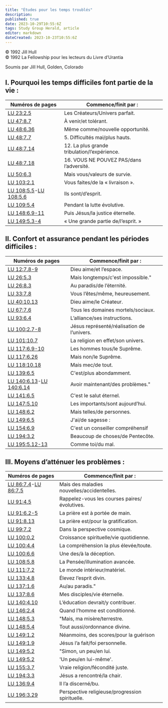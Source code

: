 ```yaml
---
title: "Études pour les temps troublés"
description: 
published: true
date: 2023-10-29T10:55:6Z
tags: Study Group Herald, article
editor: markdown
dateCreated: 2023-10-23T10:55:6Z
---
```


<p class="v-card v-sheet theme--light grey lighten-3 px-2">© 1992 Jill Hull<br>© 1992 La Fellowship pour les lecteurs du Livre d’Urantia</p>


Soumis par Jill Hull, Golden, Colorado

## I. Pourquoi les temps difficiles font partie de la vie :

Numéros de pages | Commence/finit par :
--- | ---
[LU 23:2.5](/fr/The_Urantia_Book/23#p2_5) | Les Créateurs/Univers parfait.
[LU 47:8.7](/fr/The_Urantia_Book/47#p8_7) | À venir/et tolérant.
[LU 48:6.36](/fr/The_Urantia_Book/48#p6_36) | Même comme/nouvelle opportunité.
[LU 48:7.7](/fr/The_Urantia_Book/48#p7_7) | 5\. Difficultés mai/plus hauts.
[LU 48:7.14](/fr/The_Urantia_Book/48#p7_14) | 12\. La plus grande tribulation/l’expérience.
[LU 48:7.18](/fr/The_Urantia_Book/48#p7_18) | 16\. VOUS NE POUVEZ PAS/dans l’adversité.
[LU 50:6.3](/fr/The_Urantia_Book/50#p6_3) | Mais vous/valeurs de survie.
[LU 103:2.1](/fr/The_Urantia_Book/103#p2_1) | Vous faites/de la « livraison ».
[LU 108:5.5](/fr/The_Urantia_Book/108#p5_5)-[LU 108:5.6](/fr/The_Urantia_Book/108#p5_6) | Ils sont/d’esprit.
[LU 109:5.4](/fr/The_Urantia_Book/109#p5_4) | Pendant la lutte évolutive.
[LU 148:6.9-11](/fr/The_Urantia_Book/148#p6_9) | Puis Jésus/la justice éternelle.
[LU 149:5.3-4](/fr/The_Urantia_Book/149#p5_3) | « Une grande partie de/l’esprit. »

## II. Confort et assurance pendant les périodes difficiles :

Numéros de pages | Commence/finit par :
--- | ---
[LU 12:7.8-9](/fr/The_Urantia_Book/12#p7_8) | Dieu aime/et l’espace.
[LU 26:5.3](/fr/The_Urantia_Book/26#p5_3) | Mais longtemps/c'est impossible."
[LU 26:8.3](/fr/The_Urantia_Book/26#p8_3) | Au paradis/de l’éternité.
[LU 33:7.8](/fr/The_Urantia_Book/33#p7_8) | Vous l’êtes/même, heureusement.
[LU 40:10.13](/fr/The_Urantia_Book/40#p10_13) | Dieu aime/le Créateur.
[LU 67:7.6](/fr/The_Urantia_Book/67#p7_6) | Tous les domaines mortels/sociaux.
[LU 93:6.4](/fr/The_Urantia_Book/93#p6_4) | L’alliance/ses instructions.
[LU 100:2.7-8](/fr/The_Urantia_Book/100#p2_7) | Jésus représenté/réalisation de l’univers.
[LU 101:10.7](/fr/The_Urantia_Book/101#p10_7) | La religion en effet/son univers.
[LU 117:6.9-10](/fr/The_Urantia_Book/117#p6_9) | Les hommes tous/le Suprême. 
[LU 117:6.26](/fr/The_Urantia_Book/117#p6_26) | Mais non/le Suprême. 
[LU 118:10.18](/fr/The_Urantia_Book/118#p10_18) | Mais mec/de tout. 
[LU 139:6.5](/fr/The_Urantia_Book/139#p6_5) | C'est/plus abondamment. 
[LU 140:6.13](/fr/The_Urantia_Book/140#p6_13)-[LU 140:6.14](/fr/The_Urantia_Book/140#p6_14) | Avoir maintenant/des problèmes."
[LU 141:6.5](/fr/The_Urantia_Book/141#p6_5) | C'est le salut éternel.
[LU 147:5.10](/fr/The_Urantia_Book/147#p5_10) | Les importants/sont aujourd’hui.
[LU 148:6.2](/fr/The_Urantia_Book/148#p6_2) | Mais telles/de personnes.
[LU 149:6.5](/fr/The_Urantia_Book/149#p6_5) | J'ai/de sagesse :
[LU 154:6.9](/fr/The_Urantia_Book/154#p6_9) | C'est un conseiller compréhensif
[LU 194:3.2](/fr/The_Urantia_Book/194#p3_2) | Beaucoup de choses/de Pentecôte.
[LU 195:5.12-13](/fr/The_Urantia_Book/195#p5_12) | Comme toi/du mal.


## III. Moyens d’atténuer les problèmes :

Numéros de pages | Commence/finit par :
--- | ---
[LU 86:7.4](/fr/The_Urantia_Book/86#p7_4)-[LU 86:7.5](/fr/The_Urantia_Book/86#p7_5) | Mais des maladies nouvelles/accidentelles.
[LU 91:4.5](/fr/The_Urantia_Book/91#p4_5) | Rappelez-vous les courses paires/évolutives.
[LU 91:6.2-5](/fr/The_Urantia_Book/91#p6_2) | La prière est à portée de main.
[LU 91:8.13](/fr/The_Urantia_Book/91#p8_13) | La prière est/pour la gratification.
[LU 99:7.2](/fr/The_Urantia_Book/99#p7_2) | Dans la perspective cosmique.
[LU 100:0.2](/fr/The_Urantia_Book/100#p0_2) | Croissance spirituelle/vie quotidienne.
[LU 100:4.4](/fr/The_Urantia_Book/100#p4_4) | La compréhension la plus élevée/toute.
[LU 100:6.6](/fr/The_Urantia_Book/100#p6_6) | Une des/à la déception.
[LU 108:5.8](/fr/The_Urantia_Book/108#p5_8) | La Pensée/illumination avancée.
[LU 111:7.2](/fr/The_Urantia_Book/111#p7_2) | Le monde intérieur/matériel.
[LU 133:4.8](/fr/The_Urantia_Book/133#p4_8) | Élevez l’esprit divin.
[LU 137:1.6](/fr/The_Urantia_Book/137#p1_6) | Au/au paradis."
[LU 137:8.6](/fr/The_Urantia_Book/137#p8_6) | Mes disciples/vie éternelle.
[LU 140:4.10](/fr/The_Urantia_Book/140#p4_10) | L’éducation devrait/y contribuer.
[LU 146:2.4](/fr/The_Urantia_Book/146#p2_4) | Quand l’homme est conditionné.
[LU 148:5.3](/fr/The_Urantia_Book/148#p5_3) | "Mais, ma misère/terrestre.
[LU 148:5.4](/fr/The_Urantia_Book/148#p5_4) | Tout aussi/ordonnance divine.
[LU 149:1.2](/fr/The_Urantia_Book/149#p1_2) | Néanmoins, des scores/pour la guérison 
[LU 149:1.9](/fr/The_Urantia_Book/149#p1_9) | Jésus l’a fait/foi personnelle.
[LU 149:5.2](/fr/The_Urantia_Book/149#p5_2) | "Simon, un peu/en lui.
[LU 149:5.2](/fr/The_Urantia_Book/149#p5_2) | 'Un peu/en lui-même'.
[LU 155:3.7](/fr/The_Urantia_Book/155#p3_7) | Vraie religion/fécondité juste.
[LU 194:3.3](/fr/The_Urantia_Book/194#p3_3) | Jésus a rencontré/la chair.
[LU 136:9.4](/fr/The_Urantia_Book/136#p9_4) | Il l’a discerné/bu.
[LU 196:3.29](/fr/The_Urantia_Book/196#p3_29) | Perspective religieuse/progression spirituelle.

